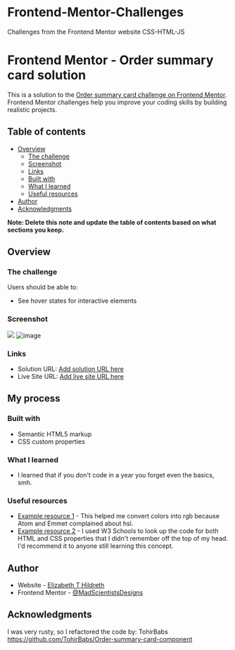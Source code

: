# Frontend-Mentor-Challenges
Challenges from the Frontend Mentor website CSS-HTML-JS
# Frontend Mentor - Order summary card solution

This is a solution to the [Order summary card challenge on Frontend Mentor](https://www.frontendmentor.io/challenges/order-summary-component-QlPmajDUj). Frontend Mentor challenges help you improve your coding skills by building realistic projects. 

## Table of contents

- [Overview](#overview)
  - [The challenge](#the-challenge)
  - [Screenshot](#screenshot)
  - [Links](#links)
  - [Built with](#built-with)
  - [What I learned](#what-i-learned)
  - [Useful resources](#useful-resources)
- [Author](#author)
- [Acknowledgments](#acknowledgments)

**Note: Delete this note and update the table of contents based on what sections you keep.**

## Overview

### The challenge

Users should be able to:

- See hover states for interactive elements

### Screenshot

![](./screenshot.jpg)
![image](https://user-images.githubusercontent.com/43890101/139739182-3a059eeb-14fc-4fb9-8355-4edb42cc70ef.png)

### Links

- Solution URL: [Add solution URL here](https://your-solution-url.com)
- Live Site URL: [Add live site URL here](https://your-live-site-url.com)

## My process

### Built with

- Semantic HTML5 markup
- CSS custom properties

### What I learned

- I learned that if you don't code in a year you forget even the basics, smh.

### Useful resources

- [Example resource 1](https://convertingcolors.com/) - This helped me convert colors into rgb because Atom and Emmet complained about hsl.
- [Example resource 2](https://www.w3schools.com/default.asp) - I used W3 Schools to look up the code for both HTML and CSS properties that I didn't remember off the top of my head. I'd recommend it to anyone still learning this concept.

## Author

- Website - [Elizabeth T Hildreth](https://www.your-site.com)
- Frontend Mentor - [@MadScientistsDesigns](https://www.frontendmentor.io/profile/MadScientistsDesigns)

## Acknowledgments

I was very rusty, so I refactored the code by: TohirBabs
https://github.com/TohirBabs/Order-summary-card-component

